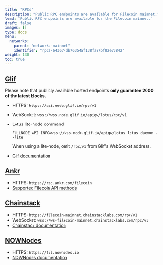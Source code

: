 ```yaml
---
title: "RPCs"
description: "Public RPC endpoints are available for Filecoin mainnet."
lead: "Public RPC endpoints are available for the Filecoin mainnet."
draft: false
images: []
type: docs
menu:
  networks:
    parent: "networks-mainnet"
    identifier: "rpcs-643674db76354af138fa87bf82e73842"
weight: 130
toc: true
---
```


## [Glif](https://glif.io)

Please note that publicly available hosted endpoints **only guarantee 2000 of the latest blocks.**

- HTTPS: `https://api.node.glif.io/rpc/v1`
- WebSocket: `wss://wss.node.glif.io/apigw/lotus/rpc/v1`
- Lotus lite-node command

  ```shell
  FULLNODE_API_INFO=wss://wss.node.glif.io/apigw/lotus lotus daemon --lite
  ```

  When using a lite-node, omit `/rpc/v1` from Glif's WebSocket address.

- [Glif documentation](https://hosting.glif.io/)

## [Ankr](https://ankr.com)

- HTTPS: `https://rpc.ankr.com/filecoin`
- [Supported Filecoin API methods](https://www.ankr.com/docs/rpc-service/chains/chains-list/#filecoin)

## [Chainstack](https://www.chainstack.com)

- HTTPS: `https://filecoin-mainnet.chainstacklabs.com/rpc/v1`
- WebSocket: `wss://ws-filecoin-mainnet.chainstacklabs.com/rpc/v1`
- [Chainstack documentation](https://docs.chainstack.com)

## [NOWNodes](https://nownodes.io/)

- HTTPS: `https://fil.nownodes.io`
- [NOWNodes documentation](https://documenter.getpostman.com/view/13630829/TVmFkLwy#7f656a5d-bba9-43f8-affe-ce0ca8c3cbbd)


